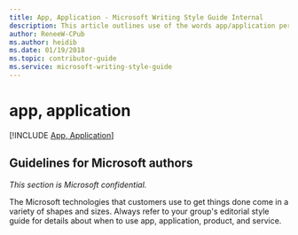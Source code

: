 ```yaml
---
title: App, Application - Microsoft Writing Style Guide Internal
description: This article outlines use of the words app/application per Microsoft style guidelines.
author: ReneeW-CPub
ms.author: heidib
ms.date: 01/19/2018
ms.topic: contributor-guide
ms.service: microsoft-writing-style-guide
---
```


# app, application

[!INCLUDE [App, Application](~/../includes/app-application.md)]

## Guidelines for Microsoft authors

*This section is Microsoft confidential.*

The Microsoft technologies that customers use to get things done come in a variety of shapes and sizes. Always refer to your group's editorial style guide for details about when to use app, application, product, and service.
